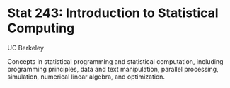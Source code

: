 # Stat 243: Introduction to Statistical Computing

UC Berkeley

Concepts in statistical programming and statistical computation, including programming principles, data and text manipulation, parallel processing, simulation, numerical linear algebra, and optimization.
